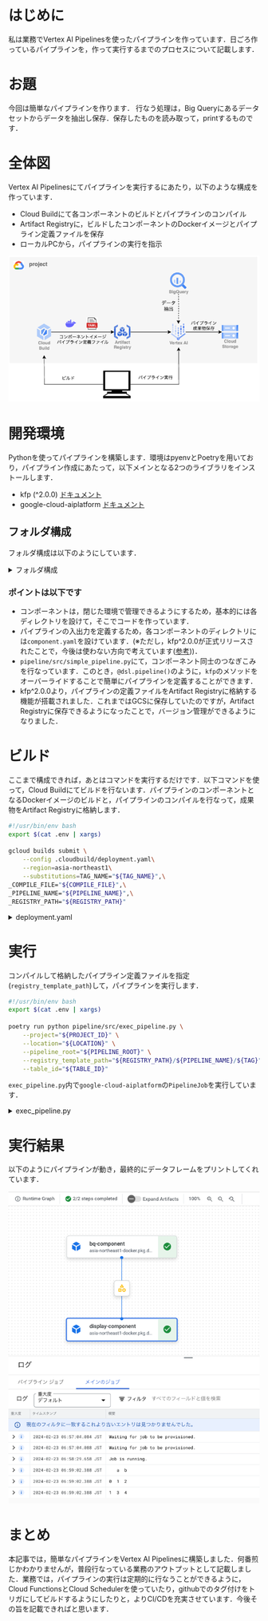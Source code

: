 # はじめに
私は業務でVertex AI Pipelinesを使ったパイプラインを作っています．日ごろ作っているパイプラインを，作って実行するまでのプロセスについて記載します．

# お題
今回は簡単なパイプラインを作ります．
行なう処理は，Big Queryにあるデータセットからデータを抽出し保存．保存したものを読み取って，printするものです．


# 全体図
Vertex AI Pipelinesにてパイプラインを実行するにあたり，以下のような構成を作っています．

- Cloud Buildにて各コンポーネントのビルドとパイプラインのコンパイル
- Artifact Registryに，ビルドしたコンポーネントのDockerイメージとパイプライン定義ファイルを保存
- ローカルPCから，パイプラインの実行を指示

![architect.png](docs/imgs/architect.png)



# 開発環境
Pythonを使ってパイプラインを構築します．環境はpyenvとPoetryを用いており，パイプライン作成にあたって，以下メインとなる2つのライブラリをインストールします．

- kfp (^2.0.0) [ドキュメント](https://www.kubeflow.org/docs/components/pipelines/v2/)
- google-cloud-aiplatform [ドキュメント](https://cloud.google.com/python/docs/reference/aiplatform/latest/google.cloud.aiplatform.PipelineJob)


## フォルダ構成
フォルダ構成は以下のようにしています．

<details><summary>フォルダ構成</summary>

  ```shell
  <simple-pipeline>
   ├── .cloudbuild
   │   └── deployment.yaml
   ├── components
   │   ├── bq-component
   │   │   ├── src
   │   │   │   ├── __init__.py
   │   │   │   └── main.py
   │   │   ├── component.yaml
   │   │   ├── dependencies.txt
   │   │   ├── Dockerfile
   │   │   ├── Makefile
   │   │   ├── poetry.lock
   │   │   └── pyproject.toml #(root下pyproject.tomlのシンボリックリンク)
   │   └── display-component
   │       ├── ...
   ├── deployment
   │   ├── build.sh
   │   ├── deployment_component.sh
   │   ├── deployment_pipeline.yaml
   │   └── exec.sh
   ├── pipeline
   │   ├── src
   │   │   ├── __init__.py
   │   │   ├── compile_pipeline.py
   │   │   ├── exec_pipeline.py
   │   │   └── simple_pipeline.py
   │   ├── dependencies.txt
   │   ├── Dockerfile
   │   ├── Makefile
   │   ├── poetry.lock
   │   └── pyproject.toml #(root下pyproject.tomlのシンボリックリンク)
   ├── (.env)
   ├── .gcloudignore
   ├── .gitignore
   ├── poetry.lock
   └── pyproject.toml
  ```

</details>


### ポイントは以下です
- コンポーネントは，閉じた環境で管理できるようにするため，基本的には各ディレクトリを設けて，そこでコードを作っています．
- パイプラインの入出力を定義するため，各コンポーネントのディレクトリには`component.yaml`を設けています．(※ただし，kfp^2.0.0が正式リリースされたことで，今後は使わない方向で考えています([参考](https://tech.layerx.co.jp/entry/2023/11/16/185944#%E3%82%B3%E3%83%B3%E3%83%9D%E3%83%BC%E3%83%8D%E3%83%B3%E3%83%88%E5%AE%9A%E7%BE%A9%E3%81%AE%E6%9B%B8%E3%81%8D%E6%96%B9)))．
- `pipeline/src/simple_pipeline.py`にて，コンポーネント同士のつなぎこみを行なっています．このとき，`@dsl.pipeline()`のように，`kfp`のメソッドをオーバーライドすることで簡単にパイプラインを定義することができます．
- kfp^2.0.0より，パイプラインの定義ファイルをArtifact Registryに格納する機能が搭載されました．これまではGCSに保存していたのですが，Artifact Registryに保存できるようになったことで，バージョン管理ができるようになりました．


# ビルド
ここまで構成できれば，あとはコマンドを実行するだけです．以下コマンドを使って，Cloud Buildにてビルドを行ないます．パイプラインのコンポーネントとなるDockerイメージのビルドと，パイプラインのコンパイルを行なって，成果物をArtifact Registryに格納します．

```bash
#!/usr/bin/env bash
export $(cat .env | xargs)

gcloud builds submit \
    --config .cloudbuild/deployment.yaml\
    --region=asia-northeast1\
	--substitutions=TAG_NAME="${TAG_NAME}",\
_COMPILE_FILE="${COMPILE_FILE}",\
_PIPELINE_NAME="${PIPELINE_NAME}",\
_REGISTRY_PATH="${REGISTRY_PATH}"

```


<details><summary>deployment.yaml</summary>

```yaml
# @format

steps:
  - name: gcr.io/cloud-builders/docker
    entrypoint: bash
    args: ["deployment/deployment_component.sh"]
    env:
      - GCP_PROJECT_ID=${PROJECT_ID}
      - DOCKER_BUILDKIT=1
      - TAG=${TAG_NAME}
    id: Build & push components docker images

  - name: "gcr.io/cloud-builders/gcloud"
    args:
      [
        "builds",
        "submit",
        "--config=deployment/deployment_pipeline.yaml",
        "--region=${LOCATION}",
        "--substitutions=_TAG=${TAG_NAME},\
        _COMPILE_FILE=${_COMPILE_FILE},\
        _PIPELINE_NAME=${_PIPELINE_NAME},\
        _REGISTRY_PATH=${_REGISTRY_PATH}"
      ]
    dir: .
    id: Compile pipeline
options:
  logging: CLOUD_LOGGING_ONLY
```

</details>



# 実行
コンパイルして格納したパイプライン定義ファイルを指定(`registry_template_path`)して，パイプラインを実行します．
```bash
#!/usr/bin/env bash
export $(cat .env | xargs)

poetry run python pipeline/src/exec_pipeline.py \
    --project="${PROJECT_ID}" \
    --location="${LOCATION}" \
    --pipeline_root="${PIPELINE_ROOT}" \
    --registry_template_path="${REGISTRY_PATH}/${PIPELINE_NAME}/${TAG}" \
    --table_id="${TABLE_ID}"
```

`exec_pipeline.py`内で`google-cloud-aiplatform`の`PipelineJob`を実行しています．


<details><summary>exec_pipeline.py</summary>

```python
from google.cloud import aiplatform

...
aiplatform.init(
    project=project,
    location=location,
)

job = aiplatform.PipelineJob(
    display_name="simple_pipeline",
    template_path=template_path,
    pipeline_root=pipeline_root,
    parameter_values={
        "table_id": table_id,
    },
)
job.submit(
    service_account=service_account,
)
...
```

</details>

# 実行結果
以下のようにパイプラインが動き，最終的にデータフレームをプリントしてくれています．


![pipeline_result.png](docs/imgs/pipeline_result.png)


# まとめ

本記事では，簡単なパイプラインをVertex AI Pipelinesに構築しました．何番煎じかわかりませんが，普段行なっている業務のアウトプットとして記載しました．業務では，パイプラインの実行は定期的に行なうことができるように，Cloud FunctionsとCloud Schedulerを使っていたり，githubでのタグ付けをトリガにしてビルドするようにしたりと，よりCI/CDを充実させています．今後その旨を記載できればと思います．